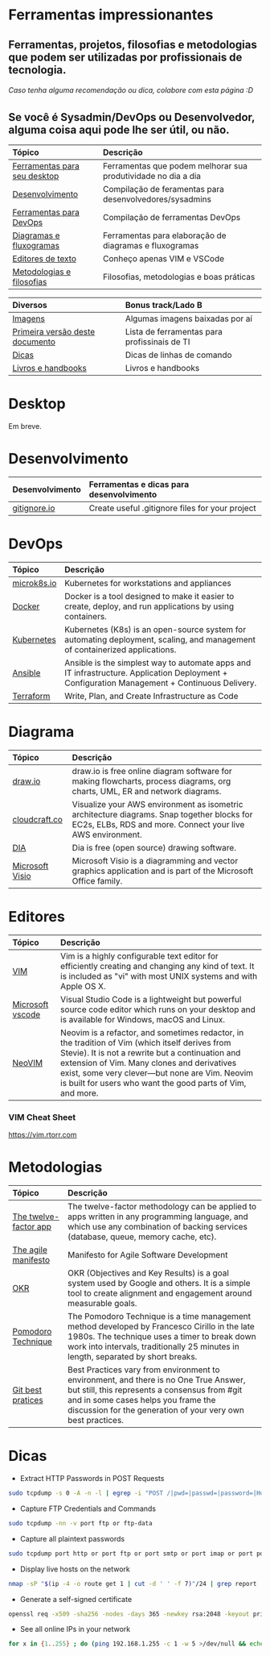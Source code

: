 # Ferramentas impressionantes

## Ferramentas, projetos, filosofias e metodologias que podem ser utilizadas por profissionais de tecnologia.

###### Caso tenha alguma recomendação ou dica, colabore com esta página :D

## Se você é Sysadmin/DevOps ou Desenvolvedor, alguma coisa aqui pode lhe ser útil, ou não.

| Tópico                                     | Descrição                                                     |
| :----------------------------------------- | :------------------------------------------------------------ |
| [Ferramentas para seu desktop](#Desktop)   | Ferramentas que podem melhorar sua produtividade no dia a dia |
| [Desenvolvimento ](#Desenvolvimento)       | Compilação de feramentas para desenvolvedores/sysadmins       |
| [Ferramentas para DevOps](#DevOps)         | Compilação de ferramentas DevOps                              |
| [Diagramas e fluxogramas](#Diagrama)       | Ferramentas para elaboração de diagramas e fluxogramas        |
| [Editores de texto](#Editores)             | Conheço apenas VIM e VSCode                                   |
| [Metodologias e filosofias](#Metodologias) | Filosofias, metodologias e boas práticas                      |

| Diversos                                          | Bonus track/Lado B                           |
| :------------------------------------------------ | :------------------------------------------- |
| [Imagens](images/images.md)                       | Algumas imagens baixadas por aí              |
| [Primeira versão deste documento](docs/old_sc.md) | Lista de ferramentas para profissinais de TI |
| [Dicas](#Dicas)                                   | Dicas de linhas de comando                   |
| [Livros e handbooks](handbooks/books.md)          | Livros e handbooks                           |

# Desktop

Em breve.

# Desenvolvimento

| Desenvolvimento                           | Ferramentas e dicas para desenvolvimento        |
| :---------------------------------------- | :---------------------------------------------- |
| [gitignore.io](https://www.gitignore.io/) | Create useful .gitignore files for your project |

# DevOps

| Tópico                                 | Descrição                                                                                                                                    |
| :------------------------------------- | :------------------------------------------------------------------------------------------------------------------------------------------- |
| [microk8s.io](https://microk8s.io/)    | Kubernetes for workstations and appliances                                                                                                   |
| [Docker](https://www.docker.com/)      | Docker is a tool designed to make it easier to create, deploy, and run applications by using containers.                                     |
| [Kubernetes](https://kubernetes.io/)   | Kubernetes (K8s) is an open-source system for automating deployment, scaling, and management of containerized applications.                  |
| [Ansible](https://www.ansible.com/)    | Ansible is the simplest way to automate apps and IT infrastructure. Application Deployment + Configuration Management + Continuous Delivery. |
| [Terraform](https://www.terraform.io/) | Write, Plan, and Create Infrastructure as Code                                                                                               |

# Diagrama

| Tópico                                                      | Descrição                                                                                                                                                |
| :---------------------------------------------------------- | :------------------------------------------------------------------------------------------------------------------------------------------------------- |
| [draw.io](https://www.draw.io/)                             | draw.io is free online diagram software for making flowcharts, process diagrams, org charts, UML, ER and network diagrams.                               |
| [cloudcraft.co](https://cloudcraft.co/)                     | Visualize your AWS environment as isometric architecture diagrams. Snap together blocks for EC2s, ELBs, RDS and more. Connect your live AWS environment. |
| [DIA](http://dia-installer.de/)                             | Dia is free (open source) drawing software.                                                                                                              |
| [Microsoft Visio](https://office.live.com/start/visio.aspx) | Microsoft Visio is a diagramming and vector graphics application and is part of the Microsoft Office family.                                             |

# Editores

| Tópico                                             | Descrição                                                                                                                                                                                                                                                                                                        |
| :------------------------------------------------- | :--------------------------------------------------------------------------------------------------------------------------------------------------------------------------------------------------------------------------------------------------------------------------------------------------------------- |
| [VIM](https://www.vim.org/)                        | Vim is a highly configurable text editor for efficiently creating and changing any kind of text. It is included as "vi" with most UNIX systems and with Apple OS X.                                                                                                                                              |
| [Microsoft vscode](https://code.visualstudio.com/) | Visual Studio Code is a lightweight but powerful source code editor which runs on your desktop and is available for Windows, macOS and Linux.                                                                                                                                                                    |
| [NeoVIM](https://neovim.io)                        | Neovim is a refactor, and sometimes redactor, in the tradition of Vim (which itself derives from Stevie). It is not a rewrite but a continuation and extension of Vim. Many clones and derivatives exist, some very clever—but none are Vim. Neovim is built for users who want the good parts of Vim, and more. |

### VIM Cheat Sheet
https://vim.rtorr.com

# Metodologias

| Tópico                                                                              | Descrição                                                                                                                                                                                                                                   |
| :---------------------------------------------------------------------------------- | :------------------------------------------------------------------------------------------------------------------------------------------------------------------------------------------------------------------------------------------ |
| [The twelve-factor app](https://12factor.net/)                                      | The twelve-factor methodology can be applied to apps written in any programming language, and which use any combination of backing services (database, queue, memory cache, etc).                                                           |
| [The agile manifesto](https://agilemanifesto.org/)                                  | Manifesto for Agile Software Development                                                                                                                                                                                                    |
| [OKR](https://rework.withgoogle.com/guides/set-goals-with-okrs/steps/introduction/) | OKR (Objectives and Key Results) is a goal system used by Google and others. It is a simple tool to create alignment and engagement around measurable goals.                                                                                |
| [Pomodoro Technique](https://francescocirillo.com/pages/pomodoro-technique)         | The Pomodoro Technique is a time management method developed by Francesco Cirillo in the late 1980s. The technique uses a timer to break down work into intervals, traditionally 25 minutes in length, separated by short breaks.           |
| [Git best pratices](https://sethrobertson.github.io/GitBestPractices/)              | Best Practices vary from environment to environment, and there is no One True Answer, but still, this represents a consensus from #git and in some cases helps you frame the discussion for the generation of your very own best practices. |

# Dicas

- Extract HTTP Passwords in POST Requests
```bash
sudo tcpdump -s 0 -A -n -l | egrep -i "POST /|pwd=|passwd=|password=|Host:"
```
- Capture FTP Credentials and Commands
```bash
sudo tcpdump -nn -v port ftp or ftp-data
```
- Capture all plaintext passwords
```bash
sudo tcpdump port http or port ftp or port smtp or port imap or port pop3 or port telnet -l -A | egrep -i -B5 'pass=|pwd=|log=|login=|user=|username=|pw=|passw=|passwd=|password=|pass:|user:|username:|password:|login:|pass |user '
```
- Display live hosts on the network
```bash
nmap -sP "$(ip -4 -o route get 1 | cut -d ' ' -f 7)"/24 | grep report | cut -d ' ' -f 5-
```
- Generate a self-signed certificate
```bash
openssl req -x509 -sha256 -nodes -days 365 -newkey rsa:2048 -keyout privateKey.key -out certificate.crt
```

- See all online IPs in your network
```bash
for x in {1..255} ; do (ping 192.168.1.255 -c 1 -w 5 >/dev/null && echo 192.168.1.255 &) ; done
```
